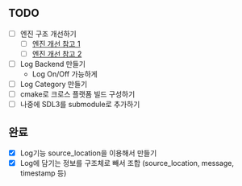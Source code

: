## TODO

- [ ] 엔진 구조 개선하기
  - [ ] [엔진 개선 참고 1](https://www.perplexity.ai/search/naega-jigeum-sdl3wa-sdl3gpu-im-_DxIE29lTLq4VdhMutaWcA)
  - [ ] [엔진 개선 참고 2](https://aistudio.google.com/prompts/1BRsDCWohn6GONAaPJK88NiCAT-xJOCuW?_gl=1*1xqpzh6*_up*MQ..*_ga*MTY4OTQwMjM1NC4xNzQ5NTQ0MjU3*_ga_RJSPDF5Y0Q*czE3NDk1NTQ0MjQkbzIkZzAkdDE3NDk1NTQ0MjQkajYwJGwwJGgw*_ga_P1DBVKWT6V*czE3NDk1NTQ0MjQkbzIkZzAkdDE3NDk1NTQ0MjQkajYwJGwwJGgxNTU1NTk0MjI4)

- [ ] Log Backend 만들기
  - Log On/Off 가능하게
- [ ] Log Category 만들기
- [ ] cmake로 크로스 플랫폼 빌드 구성하기
- [ ] 나중에 SDL3를 submodule로 추가하기

## 완료
- [x] Log기능 source_location을 이용해서 만들기
- [x] Log에 담기는 정보를 구조체로 빼서 조합 (source_location, message, timestamp 등)

